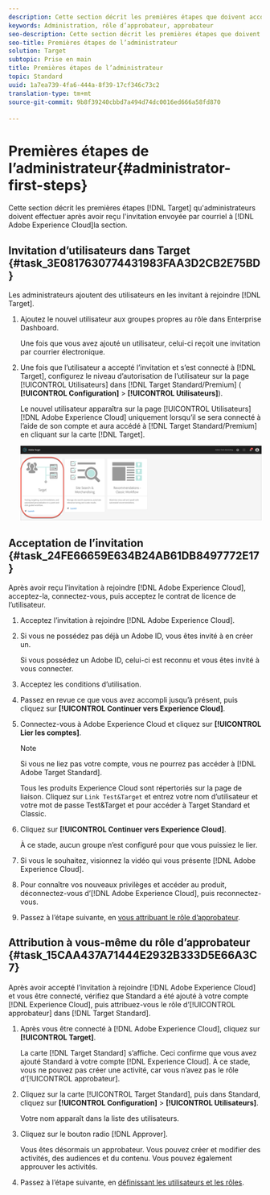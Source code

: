 ```yaml
---
description: Cette section décrit les premières étapes que doivent accomplir les administrateurs de Target après avoir reçu le message d’invitation à rejoindre Adobe Experience Cloud.
keywords: Administration, rôle d’approbateur, approbateur
seo-description: Cette section décrit les premières étapes que doivent suivre les administrateurs d'Adobe Target après avoir reçu l'invitation envoyée par courriel à Adobe Experience Cloud.
seo-title: Premières étapes de l’administrateur
solution: Target
subtopic: Prise en main
title: Premières étapes de l’administrateur
topic: Standard
uuid: 1a7ea739-4fa6-444a-8f39-17cf346c73c2
translation-type: tm+mt
source-git-commit: 9b8f39240cbbd7a494d74dc0016ed666a58fd870

---
```



# Premières étapes de l’administrateur{#administrator-first-steps}

Cette section décrit les premières étapes [!DNL Target] qu&#39;administrateurs doivent effectuer après avoir reçu l&#39;invitation envoyée par courriel à [!DNL Adobe Experience Cloud]la section.

## Invitation d’utilisateurs dans Target {#task_3E0817630774431983FAA3D2CB2E75BD}

Les administrateurs ajoutent des utilisateurs en les invitant à rejoindre [!DNL Target].

1. Ajoutez le nouvel utilisateur aux groupes propres au rôle dans Enterprise Dashboard.

   Une fois que vous avez ajouté un utilisateur, celui-ci reçoit une invitation par courrier électronique.

1. Une fois que l’utilisateur a accepté l’invitation et s’est connecté à [!DNL Target], configurez le niveau d’autorisation de l’utilisateur sur la page [!UICONTROL Utilisateurs] dans [!DNL Target Standard/Premium] ( **[!UICONTROL Configuration]** &gt; **[!UICONTROL Utilisateurs]**).

   Le nouvel utilisateur apparaîtra sur la page [!UICONTROL Utilisateurs][!DNL Adobe Experience Cloud] uniquement lorsqu’il se sera connecté à l’aide de son compte et aura accédé à [!DNL Target Standard/Premium] en cliquant sur la carte [!DNL Target].

   ![Carte Target](/help/administrating-target/assets/target_card_new.png)

## Acceptation de l’invitation {#task_24FE66659E634B24AB61DB8497772E17}

Après avoir reçu l’invitation à rejoindre [!DNL Adobe Experience Cloud], acceptez-la, connectez-vous, puis acceptez le contrat de licence de l’utilisateur.

1. Acceptez l’invitation à rejoindre [!DNL Adobe Experience Cloud].
1. Si vous ne possédez pas déjà un Adobe ID, vous êtes invité à en créer un.

   Si vous possédez un Adobe ID, celui-ci est reconnu et vous êtes invité à vous connecter.
1. Acceptez les conditions d’utilisation.
1. Passez en revue ce que vous avez accompli jusqu’à présent, puis cliquez sur **[!UICONTROL Continuer vers Experience Cloud]**.
1. Connectez-vous à Adobe Experience Cloud et cliquez sur **[!UICONTROL Lier les comptes]**.

   >[!NOTE]
   >
   >Si vous ne liez pas votre compte, vous ne pourrez pas accéder à [!DNL Adobe Target Standard].

   Tous les produits Experience Cloud sont répertoriés sur la page de liaison. Cliquez sur `Link Test&Target` et entrez votre nom d’utilisateur et votre mot de passe Test&amp;Target et pour accéder à Target Standard et Classic.
1. Cliquez sur **[!UICONTROL Continuer vers Experience Cloud]**.

   À ce stade, aucun groupe n’est configuré pour que vous puissiez le lier.
1. Si vous le souhaitez, visionnez la vidéo qui vous présente [!DNL Adobe Experience Cloud].
1. Pour connaître vos nouveaux privilèges et accéder au produit, déconnectez-vous d’[!DNL Adobe Experience Cloud], puis reconnectez-vous.
1. Passez à l’étape suivante, en [vous attribuant le rôle d’approbateur](../administrating-target/start-target.md#task_15CAA437A71444E2932B333D5E66A3C7).

## Attribution à vous-même du rôle d’approbateur {#task_15CAA437A71444E2932B333D5E66A3C7}

Après avoir accepté l’invitation à rejoindre [!DNL Adobe Experience Cloud] et vous être connecté, vérifiez que Standard a été ajouté à votre compte [!DNL Experience Cloud], puis attribuez-vous le rôle d’[!UICONTROL approbateur] dans [!DNL Target Standard].

1. Après vous être connecté à [!DNL Adobe Experience Cloud], cliquez sur **[!UICONTROL Target]**.

   La carte [!DNL Target Standard] s’affiche. Ceci confirme que vous avez ajouté Standard à votre compte [!DNL Experience Cloud]. À ce stade, vous ne pouvez pas créer une activité, car vous n’avez pas le rôle d’[!UICONTROL approbateur].
1. Cliquez sur la carte [!UICONTROL Target Standard], puis dans Standard, cliquez sur **[!UICONTROL Configuration]** &gt; **[!UICONTROL Utilisateurs]**.

   Votre nom apparaît dans la liste des utilisateurs.
1. Cliquez sur le bouton radio [!DNL Approver].

   Vous êtes désormais un approbateur. Vous pouvez créer et modifier des activités, des audiences et du contenu. Vous pouvez également approuver les activités.
1. Passez à l’étape suivante, en [définissant les utilisateurs et les rôles](../administrating-target/c-user-management/c-user-management/user-management.md#concept_501166A5F8FB4964A3AAA15D6095C6BE).
